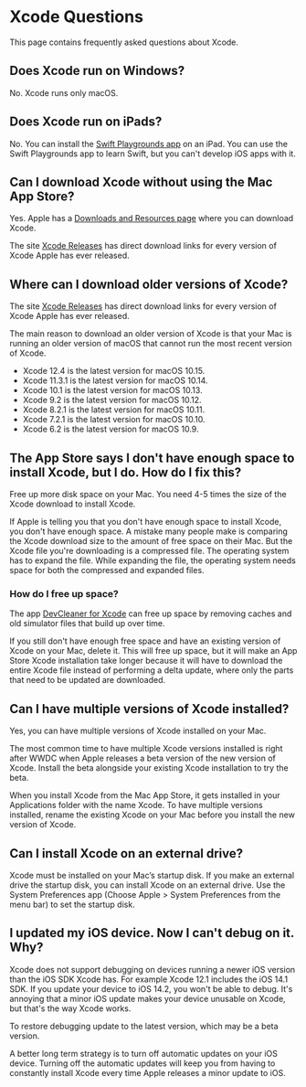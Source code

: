 # Xcode Questions

This page contains frequently asked questions about Xcode.

## Does Xcode run on Windows?

No. Xcode runs only macOS.

## Does Xcode run on iPads?

No. You can install the [Swift Playgrounds app](https://apps.apple.com/us/app/swift-playgrounds/id908519492) on an iPad. You can use the Swift Playgrounds app to learn Swift, but you can't develop iOS apps with it.

## Can I download Xcode without using the Mac App Store?

Yes. Apple has a [Downloads and Resources page](https://developer.apple.com/xcode/resources/) where you can download Xcode.

The site [Xcode Releases](https://xcodereleases.com) has direct download links for every version of Xcode Apple has ever released.

## Where can I download older versions of Xcode?

The site [Xcode Releases](https://xcodereleases.com) has direct download links for every version of Xcode Apple has ever released.

The main reason to download an older version of Xcode is that your Mac is running an older version of macOS that cannot run the most recent version of Xcode.

* Xcode 12.4 is the latest version for macOS 10.15.
* Xcode 11.3.1 is the latest version for macOS 10.14.
* Xcode 10.1 is the latest version for macOS 10.13.
* Xcode 9.2 is the latest version for macOS 10.12.
* Xcode 8.2.1 is the latest version for macOS 10.11.
* Xcode 7.2.1 is the latest version for macOS 10.10.
* Xcode 6.2 is the latest version for macOS 10.9. 

## The App Store says I don't have enough space to install Xcode, but I do. How do I fix this?

Free up more disk space on your Mac. You need 4-5 times the size of the Xcode download to install Xcode.

If Apple is telling you that you don't have enough space to install Xcode, you don't have enough space. A mistake many people make is comparing the Xcode download size to the amount of free space on their Mac. But the Xcode file you're downloading is a compressed file. The operating system has to expand the file. While expanding the file, the operating system needs space for both the compressed and expanded files.

### How do I free up space?

The app [DevCleaner for Xcode](http://www.one-minute-games.com/portfolio/dev-cleaner/) can free up space by removing caches and old simulator files that build up over time.

If you still don't have enough free space and have an existing version of Xcode on your Mac, delete it. This will free up space, but it will make an App Store Xcode installation take longer because it will have to download the entire Xcode file instead of performing a delta update, where only the parts that need to be updated are downloaded.

## Can I have multiple versions of Xcode installed?

Yes, you can have multiple versions of Xcode installed on your Mac. 

The most common time to have multiple Xcode versions installed is right after WWDC when Apple releases a beta version of the new version of Xcode. Install the beta alongside your existing Xcode installation to try the beta.

When you install Xcode from the Mac App Store, it gets installed in your Applications folder with the name Xcode. To have multiple versions installed, rename the existing Xcode on your Mac before you install the new version of Xcode.

## Can I install Xcode on an external drive?

Xcode must be installed on your Mac’s startup disk. If you make an external drive the startup disk, you can install Xcode on an external drive. Use the System Preferences app (Choose Apple > System Preferences from the menu bar) to set the startup disk.

## I updated my iOS device. Now I can't debug on it. Why?

Xcode does not support debugging on devices running a newer iOS version than the iOS SDK Xcode has. For example Xcode 12.1 includes the iOS 14.1 SDK. If you update your device to iOS 14.2, you won't be able to debug. It's annoying that a minor iOS update makes your device unusable on Xcode, but that's the way Xcode works.

To restore debugging update to the latest version, which may be a beta version.

A better long term strategy is to turn off automatic updates on your iOS device. Turning off the automatic updates will keep you from having to constantly install Xcode every time Apple releases a minor update to iOS.
